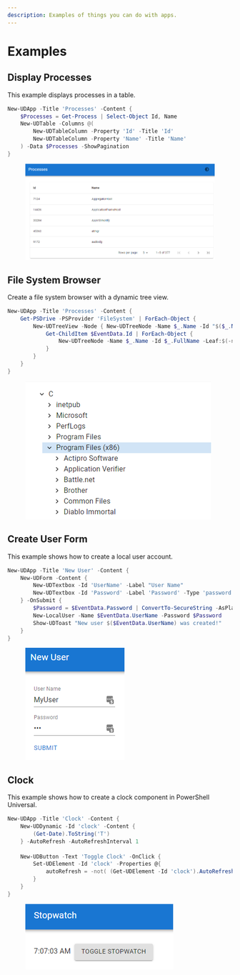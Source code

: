 ```yaml
---
description: Examples of things you can do with apps.
---
```


# Examples

## Display Processes

This example displays processes in a table.&#x20;

```powershell
New-UDApp -Title 'Processes' -Content {
    $Processes = Get-Process | Select-Object Id, Name
    New-UDTable -Columns @(
        New-UDTableColumn -Property 'Id' -Title 'Id'
        New-UDTableColumn -Property 'Name' -Title 'Name'
    ) -Data $Processes -ShowPagination
}
```

<figure><img src="../.gitbook/assets/image (355).png" alt=""><figcaption></figcaption></figure>

## File System Browser

Create a file system browser with a dynamic tree view.&#x20;

```powershell
New-UDApp -Title 'Processes' -Content {
    Get-PSDrive -PSProvider 'FileSystem' | ForEach-Object {
        New-UDTreeView -Node { New-UDTreeNode -Name $_.Name -Id "$($_.Name):\" } -OnNodeClicked {
            Get-ChildItem $EventData.Id | ForEach-Object {
                New-UDTreeNode -Name $_.Name -Id $_.FullName -Leaf:$(-not $_.PSIsContainer)
            }
        }
    }
}
```

<figure><img src="../.gitbook/assets/image (305).png" alt=""><figcaption></figcaption></figure>

## Create User Form

This example shows how to create a local user account.&#x20;

```powershell
New-UDApp -Title 'New User' -Content {
    New-UDForm -Content {
        New-UDTextbox -Id 'UserName' -Label "User Name"
        New-UDTextbox -Id 'Password' -Label 'Password' -Type 'password'
    } -OnSubmit {
        $Password = $EventData.Password | ConvertTo-SecureString -AsPlainText
        New-LocalUser -Name $EventData.UserName -Password $Password
        Show-UDToast "New user $($EventData.UserName) was created!"
    }
}
```

<figure><img src="../.gitbook/assets/image (530).png" alt=""><figcaption></figcaption></figure>

## Clock

This example shows how to create a clock component in PowerShell Universal.

```powershell
New-UDApp -Title 'Clock' -Content {
    New-UDDynamic -Id 'clock' -Content {
        (Get-Date).ToString('T')
    } -AutoRefresh -AutoRefreshInterval 1
    
    New-UDButton -Text 'Toggle Clock' -OnClick {
        Set-UDElement -Id 'clock' -Properties @{
            autoRefresh = -not( (Get-UDElement -Id 'clock').AutoRefresh)
        }
    }
}
```

<figure><img src="../.gitbook/assets/image (187).png" alt=""><figcaption></figcaption></figure>
